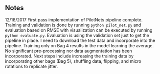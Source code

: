 Notes
---

12/18/2017
First pass implementation of PilotNets pipeline complete. Training and
validation is done by running `python pilot_net.py` and evaluation based on RMSE
with visualization can be executed by running `python evaluate.py`. Evaluation
is using the validation set just to get the pipeline in place. I need to
download the test data and incorporate into the pipeline. Training only on Bag 4
results in the model learning the average. No significant pre-processing nor
data augmentation has been incorporated. Next steps include increasing the
training data by incorporating other bags (Bag 5), shuffling data, flipping, and
micro rotations to replicate jitter.
